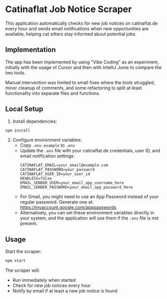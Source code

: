 # Catinaflat Job Notice Scraper

This application automatically checks for new job notices on catinaflat.de every hour and sends email notifications when new opportunities are available, helping cat sitters stay informed about potential jobs.

## Implementation

The app has been implemented by using "Vibe Coding" as an experiment, initially with the usage of Cursor and then with IntelliJ Junie
to compare the two tools.

Manual intervention was limited to small fixes where the tools struggled, minor cleanup of comments,
and some refactoring to split at least functionality into separate files and functions.

## Local Setup

1. Install dependencies:
```bash
npm install
```

2. Configure environment variables:
   - Copy `.env.example` to `.env`
   - Update the `.env` file with your catinaflat.de credentials, user ID, and email notification settings:
     ```
     CATINAFLAT_EMAIL=your_email@example.com
     CATINAFLAT_PASSWORD=your_password
     CATINAFLAT_USER_ID=your_user_id
     HEADLESS=false
     EMAIL_SENDER_USER=your_email_app_username_here
     EMAIL_SENDER_PASSWORD=your_email_app_password_here
     ```
   - For Gmail, you might need to use an App Password instead of your regular password. Generate one at: https://myaccount.google.com/apppasswords
   - Alternatively, you can set these environment variables directly in your system, and the application will use them if the `.env` file is not present.

## Usage

Start the scraper:
```bash
npm start
```

The scraper will:
- Run immediately when started
- Check for new job notices every hour
- Notify by email if at least a new job notice is found
